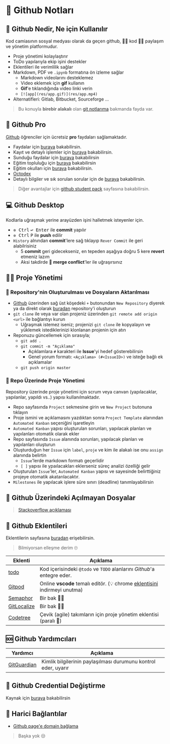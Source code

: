 # 🐙 Github Notları 

## 🗽 Github Nedir, Ne için Kullanılır

Kod camiasının sosyal medyası olarak da geçen github, 👩‍💻 kod 👨‍💻 paylaşım ve yönetim platformudur.

- Proje yönetimi kolaylaştırır
- ToDo yapılarıyla ekip işini destekler
- Eklentileri ile verimlilik sağlar
- Markdown, PDF ve `.ipynb` formatına ön izleme sağlar
  - Markdown videolarını desteklemez
  - Video eklemek için **gif** kullanın
  - **Gif**'e tıklandığında video linki verin
  - `[![app](res/app.gif)](res/app.mp4)`
- Alternatifleri: Gitlab, Bitbucket, Sourceforge ...

> Bu konuyla **birebir alakalı** olan [git notlarıma][git notlarım] bakmanda fayda var.

## 🌟 Github Pro

[Github] öğrenciler için ücretsiz **pro** faydaları sağlamaktadır.

- Faydalar için [buraya][benefits] bakabilirsin.
- Kayıt ve detaylı işlemler için [buraya][github student] bakabilirsin.
- Sunduğu faydalar için [buraya][github dev pack] bakabilirsin
- Eğitim topluluğu için [buraya](https://education.github.community/c/students) bakabilirsin
- Eğitim okulları için [buraya][github education school] bakabilirsin.
- [Octodex][github octodex]
- Detaylı bilgiler ve sık sorulan sorular için de [buraya][details] bakabilirsin.

> Diğer avantajlar için [github student pack](https://education.github.com/pack) sayfasına bakabilirsin.

## 💻 Github Desktop

Kodlarla uğraşmak yerine arayüzden işini halletmek isteyenler için.

- <kbd>✲ Ctrl</kbd> <kbd>↩ Enter</kbd> ile **commit** yapılır
- <kbd>✲ Ctrl</kbd> <kbd>P</kbd> ile **push** edilir
- `History` alnından **commit**'lere sağ tıklayıp `Rever Commit` ile geri alabilrisiniz
  - 5 **commit** geri gidecekseniz, en tepeden aşağıya doğru 5 kere **revert** etmeniz lazım
  - Aksi takdirde 🐞 **merge conflict**'ler ile  uğraşırsınız

## 👨‍💼 Proje Yönetimi

### 🚙 Repository'nin Oluşturulması ve Dosyaların Aktarılması

- [Github] üzerinden sağ üst köşedeki `+` butonundan `New Repository` diyerek ya da direkt olarak [buradan][github repo oluşturma] repository'i oluşturun
- `git clone` ile veya var olan projeniz üzerinden `git remote add origin <url>` ile bağlantıyı kurun
  - Uğraşmak istemez iseniz; projenizi `git clone` ile kopyalayın ve yüklemek istediklerinizi klonlanan projenin için atın
- Reponuzu güncellemek için sırasıyla;
  - `git add .`
  - `git commit -m "Açıklama"`
    - Açıklamlara `#` karakteri ile **Issue**'yi hedef gösterebilirsin
    - Genel yorum formatı: `<Açıklama> (#<IssueID>)` ve isteğe bağlı ek açıklamalar
  - `git push origin master`

### 💫 Repo Üzerinde Proje Yönetimi

Repository üzerinde proje yönetimi için scrum veya canvan (yapılacaklar, yapılanlar, yapıldı vs..) yapısı kullanılmaktadır.

- Repo sayfasında `Project` sekmesine girin ve `New Project` butonuna tıklayın
- Proje ismini ve açıklamasını yazdıktan sonra `Project Template` alanından `Automated Kanban` seçeniğini işaretleyin
- `Automated Kanban` yapısı oluşturulan sorunları, yapılacak planları ve yapılanları otomatik olarak ekler
- Repo sayfasında `Issue` alanında sorunları, yapılacak planları ve yapılanları oluşturun
- Oluşturduğun her `Issue` için `label`, `proje` ve kim ile alakalı ise onu `assign` alanında belirtin
  - `Issue`'lerde markdown formatı geçerlidir
  - `[ ]` yapısı ile ypaılacakları eklerseniz süreç analizi özelliği gelir
- Oluşturulan `Issue`'ler, `Automated Kanban` yapısı ve sayesinde belirttiğiniz projeye otomatik akatarılacaktır.
- `Milestones` ile yapılacak işlere süre sınırı (deadline) tanımlayabilirsin

## 📂 Github Üzerindeki Açılmayan Dosyalar

> [Stackoverflow açıklaması](https://stackoverflow.com/questions/19584255/what-does-a-grey-icon-in-remote-github-mean)

## 🔌 Github Eklentileri

Eklentilerin sayfasına [buradan][marketplace] erişebilirsin.

> Bilmiyorsan elleşme derim 🙄

| Eklenti                             | Açıklama                                                                                     |
| ----------------------------------- | -------------------------------------------------------------------------------------------- |
| [todo][todo - github]               | Kod içerisindeki `@todo` ve `TODO` alanlarını _Github_'a entegre eder.                       |
| [Gitpod][gitpod - github]           | Online **vscode** temalı editör. (💡 chrome [eklentisini][gitpod - chrome] indirmeyi unutma) |
| [Semaphor][semaphor - github]       | Bir bak 🙋‍♀️                                                                                |
| [GitLocalize][gitlocalize - github] | Bir bak 🙋‍♀️                                                                                |
| [Codetree][codetree - github]       | Çevik (agile) takımların için proje yönetim eklentisi (paralı 🧐)                            |

## 🆘 Github Yardımcıları

| Yardımcı                   | Açıklama                                                       |
| -------------------------- | -------------------------------------------------------------- |
| [GitGuardian][gitguardian] | Kimlik bilgilerinin paylaşılması durumunu kontrol eder, uyarır |

## 🔐 Github Credential Değiştirme

Kaynak için [buraya][credential settings - video] bakabilirsin

## 🔗 Harici Bağlantılar

- [Github page'e domain bağlama]

> Başka yok 😒

[git notlarım]: ../Git%20Notlar%C4%B1.md
[benefits]: https://education.github.com/benefits/offers
[github student]: https://education.github.com/students
[github dev pack]: https://education.github.com/pack/offers
[github comminity]: https://education.github.community/c/students
[github octodex]: https://octodex.github.com/
[github education school]: https://education.github.com/partners/schools
[details]: https://help.github.com/en/categories/teaching-and-learning-with-github-education

<!-- Proje Yönetimi -->

[github]: https://github.com
[github repo oluşturma]: https://github.com/new

<!-- Eklentiler -->

[marketplace]: https://github.com/marketplace
[todo - github]: https://github.com/marketplace/todo
[gitpod - github]: https://github.com/marketplace/gitpod-io
[gitpod - chrome]: https://chrome.google.com/webstore/detail/gitpod-online-ide/dodmmooeoklaejobgleioelladacbeki
[semaphor - github]: https://github.com/marketplace/semaphore
[gitlocalize - github]: https://github.com/marketplace/gitlocalize
[codetree - github]: https://github.com/marketplace/codetree
[gitguardian]: https://www.gitguardian.com/
[github page'e domain bağlama]: https://medium.com/@tivikter/github-pagesi-%C3%B6zel-domain-ile-kullanmak-ce57d229dae9
[credential settings - video]: https://www.youtube.com/watch?v=otBNYXz5Ie0
